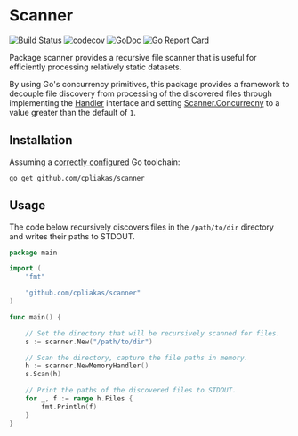 # Scanner

[![Build Status](https://travis-ci.org/cpliakas/scanner.svg?branch=master)](https://travis-ci.org/cpliakas/scanner)
[![codecov](https://codecov.io/gh/cpliakas/scanner/branch/master/graph/badge.svg)](https://codecov.io/gh/cpliakas/scanner)
[![GoDoc](https://godoc.org/github.com/cpliakas/scanner?status.svg)](https://godoc.org/github.com/cpliakas/scanner)
[![Go Report Card](https://goreportcard.com/badge/github.com/cpliakas/scanner)](https://goreportcard.com/report/github.com/cpliakas/scanner)

Package scanner provides a recursive file scanner that is useful for
efficiently processing relatively static datasets.

By using Go's concurrency primitives, this package provides a framework to
decouple file discovery from processing of the discovered files through
implementing the [Handler](https://godoc.org/github.com/cpliakas/scanner#Handler)
interface and setting [Scanner.Concurrecny](https://godoc.org/github.com/cpliakas/scanner#Scanner)
to a value greater than the default of `1`.

## Installation

Assuming a [correctly configured](https://golang.org/doc/install#testing) Go
toolchain:

```shell
go get github.com/cpliakas/scanner
```

## Usage

The code below recursively discovers files in the `/path/to/dir` directory and
writes their paths to STDOUT.

```go
package main

import (
	"fmt"

	"github.com/cpliakas/scanner"
)

func main() {

	// Set the directory that will be recursively scanned for files.
	s := scanner.New("/path/to/dir")

	// Scan the directory, capture the file paths in memory.
	h := scanner.NewMemoryHandler()
	s.Scan(h)

	// Print the paths of the discovered files to STDOUT.
	for _, f := range h.Files {
		fmt.Println(f)
	}
}
```
